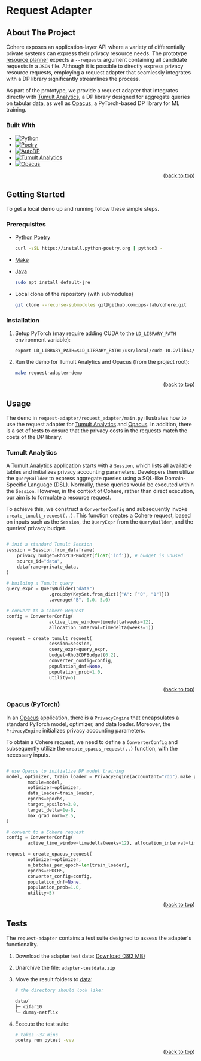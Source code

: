 # Request Adapter
<a name="readme-top"></a>

<!-- ABOUT THE PROJECT -->
## About The Project

Cohere exposes an application-layer API where a variety of differentially private systems can express their privacy resource needs.
The prototype [resource planner](./../dp-planner) expects a `--requests` argument containing all candidate requests in a `JSON` file.
Although it is possible to directly express privacy resource requests, employing a request adapter that seamlessly integrates with a DP library significantly streamlines the process.

As part of the prototype, we provide a request adapter that integrates directly with [Tumult Analytics][tumult-url], a DP library designed for aggregate queries on tabular data, as well as [Opacus][opacus-url], a PyTorch-based DP library for ML training.


### Built With

* [![Python][python-shield]][python-url]
* [![Poetry][poetry-shield]][poetry-url]
* [![AutoDP][autodp-shield]][autodp-url]
* [![Tumult Analytics][tumult-shield]][tumult-url]
* [![Opacus][opacus-shield]][opacus-url]



<p align="right">(<a href="#readme-top">back to top</a>)</p>



<!-- GETTING STARTED -->
## Getting Started

To get a local demo up and running follow these simple steps.

### Prerequisites

* [Python Poetry](https://python-poetry.org/)
    ```sh
    curl -sSL https://install.python-poetry.org | python3 -
    ```

* [Make](https://www.gnu.org/software/make/)


* [Java](https://www.java.com/en/)
    ```sh
    sudo apt install default-jre
    ```

* Local clone of the repository (with submodules)
    ```sh
    git clone --recurse-submodules git@github.com:pps-lab/cohere.git
    ```


### Installation


1. Setup PyTorch (may require adding CUDA to the `LD_LIBRARY_PATH` environment variable):
    ```
    export LD_LIBRARY_PATH=$LD_LIBRARY_PATH:/usr/local/cuda-10.2/lib64/
    ```


2. Run the demo for Tumult Analytics and Opacus (from the project root):
    ```sh
    make request-adapter-demo
    ```



<p align="right">(<a href="#readme-top">back to top</a>)</p>



<!-- USAGE EXAMPLES -->
## Usage

The demo in `request-adapter/request_adapter/main.py` illustrates how to use the request adapter for [Tumult Analytics][tumult-url] and [Opacus][opacus-url].
In addition, there is a set of tests to ensure that the privacy costs in the requests match the costs of the DP library.


### Tumult Analytics

A [Tumult Analytics][tumult-url] application starts with a `Session`, which lists all available tables and initializes privacy accounting parameters.
Developers then utilize the `QueryBuilder` to express aggregate queries using a SQL-like Domain-Specific Language (DSL).
Normally, these queries would be executed within the `Session`.
However, in the context of Cohere, rather than direct execution, our aim is to formulate a resource request.

To achieve this, we construct a `ConverterConfig` and subsequently invoke `create_tumult_request(..)`.
This function creates a Cohere request, based on inputs such as the `Session`, the `QueryExpr` from the  `QueryBuilder`, and the queries' privacy budget.



```Python

# init a standard Tumult Session
session = Session.from_dataframe(
    privacy_budget=RhoZCDPBudget(float('inf')), # budget is unused
    source_id="data",
    dataframe=private_data,
)

# building a Tumult query
query_expr = QueryBuilder("data")
                .groupby(KeySet.from_dict({"A": ["0", "1"]}))
                .average("B", 0.0, 5.0)

# convert to a Cohere Request
config = ConverterConfig(
                active_time_window=timedelta(weeks=12),
                allocation_interval=timedelta(weeks=1))

request = create_tumult_request(
                session=session,
                query_expr=query_expr,
                budget=RhoZCDPBudget(0.2),
                converter_config=config,
                population_dnf=None,
                population_prob=1.0,
                utility=5)
```

<p align="right">(<a href="#readme-top">back to top</a>)</p>


### Opacus (PyTorch)


In an [Opacus][opacus-url] application, there is a `PrivacyEngine` that encapsulates a standard PyTorch model, optimizer, and data loader. Moreover, the `PrivacyEngine` initializes privacy accounting parameters.


To obtain a Cohere request, we need to define a `ConverterConfig` and subsequently utilize the `create_opacus_request(..)` function, with the necessary inputs.


```Python

# use Opacus to initialize DP model training
model, optimizer, train_loader = PrivacyEngine(accountant="rdp").make_private_with_epsilon(
        module=model,
        optimizer=optimizer,
        data_loader=train_loader,
        epochs=epochs,
        target_epsilon=3.0,
        target_delta=1e-8,
        max_grad_norm=2.5,
)

# convert to a Cohere request
config = ConverterConfig(
        active_time_window=timedelta(weeks=12), allocation_interval=timedelta(weeks=1))

request = create_opacus_request(
        optimizer=optimizer,
        n_batches_per_epoch=len(train_loader),
        epochs=EPOCHS,
        converter_config=config,
        population_dnf=None,
        population_prob=1.0,
        utility=5)
```

<p align="right">(<a href="#readme-top">back to top</a>)</p>



## Tests

The `request-adapter` contains a test suite designed to assess the adapter's functionality.

1. Download the adapter test data: [Download (392 MB)](https://drive.google.com/file/d/1qTm48dGh-LAoV31w8RKJm2jcz8rxt6o5/view?usp=sharing)

2. Unarchive the file: `adapter-testdata.zip`

3. Move the result folders to [data](../data/):

    ```sh
    # the directory should look like:

    data/
    ├─ cifar10
    └─ dummy-netflix
    ```

4. Execute the test suite:
    ```sh
    # takes ~37 mins
    poetry run pytest -vvv
    ```



<p align="right">(<a href="#readme-top">back to top</a>)</p>

<!-- MARKDOWN LINKS & IMAGES -->

[python-shield]: https://img.shields.io/badge/python-grey?style=for-the-badge&logo=python
[python-url]: https://www.python.org/

[poetry-shield]: https://img.shields.io/badge/poetry-grey?style=for-the-badge&logo=poetry
[poetry-url]: https://python-poetry.org/


[tumult-shield]: https://img.shields.io/badge/tumult-analytics-grey?style=for-the-badge&logo=apachespark
[tumult-url]: https://www.tmlt.dev/

[opacus-shield]: https://img.shields.io/badge/PyTorch-Opacus-grey?style=for-the-badge&logo=pytorch
[opacus-url]: https://opacus.ai/


[autodp-shield]: https://img.shields.io/badge/autodp-grey?style=for-the-badge&logo=github
[autodp-url]: https://github.com/yuxiangw/autodp
